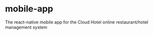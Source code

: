 # mobile-app
The react-native mobile app for the Cloud Hotel online restaurant/hotel management system
